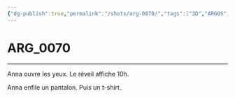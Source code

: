 ```yaml
---
{"dg-publish":true,"permalink":"/shots/arg-0070/","tags":["3D","ARGOS","Shots"]}
---
```



# ARG_0070
---
Anna ouvre les yeux. Le réveil affiche 10h.

Anna enfile un pantalon. Puis un t-shirt.

